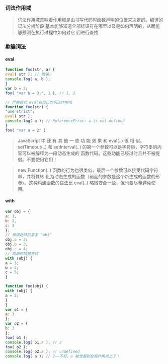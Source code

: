 ### 词法作用域

> 词法作用域意味着作用域是由书写代码时函数声明的位置来决定的。编译的词法分析阶段
基本能够知道全部标识符在哪里以及是如何声明的，从而能够预测在执行过程中如何对它
们进行查找

### 欺骗词法

#### eval
```javascript
function foo(str, a) {
eval( str ); // 欺骗！
console.log( a, b );
}
var b = 2;
foo( "var b = 3;", 1 ); // 1, 3

// 严格模式 eval有自己的词法作用域
function foo(str) {
"use strict";
eval( str );
console.log( a ); // ReferenceError: a is not defined
}
foo( "var a = 2" )
```

> JavaScript 中 还 有 其 他 一 些 功 能 效 果 和 eval(..) 很 相 似。setTimeout(..) 和
setInterval(..) 的第一个参数可以是字符串，字符串的内容可以被解释为一段动态生成的
函数代码。这些功能已经过时且并不被提倡。不要使用它们！

> new Function(..) 函数的行为也很类似，最后一个参数可以接受代码字符串，并将其转
化为动态生成的函数（前面的参数是这个新生成的函数的形参）。这种构建函数的语法比
eval(..) 略微安全一些，但也要尽量避免使用。

#### with
```javascript
var obj = {
a: 1,
b: 2,
c: 3
};
// 单调乏味的重复 "obj"
obj.a = 2;
obj.b = 3;
obj.c = 4;
// 简单的快捷方式
with (obj) {
a = 3;
b = 4;
c = 5;
}

function foo(obj) {
with (obj) {
a = 2;
}
}
var o1 = {
a: 3
};
var o2 = {
b: 3
};
foo( o1 );
console.log( o1.a ); // 2
foo( o2 );
console.log( o2.a ); // undefined
console.log( a ); // 2——不好，a 被泄漏到全局作用域上了！

```